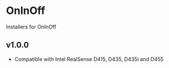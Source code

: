 # OnInOff
Installers for OnInOff

## v1.0.0
*   Compatible with Intel RealSense D415, D435, D435i and D455
